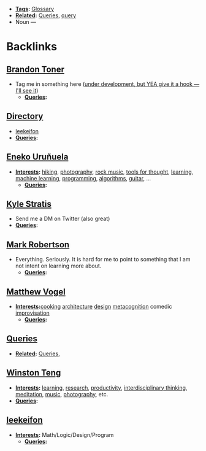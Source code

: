 - **[Tags](<Tags.md>):** [Glossary](<Glossary.md>)
- **[Related](<Related.md>):** [Queries](<Queries.md>), [query](<query.md>)
- Noun —

# Backlinks
## [Brandon Toner](<Brandon Toner.md>)
- Tag me in something here ([under development, but YEA give it a hook — I'll see it]([Chat](<Chat.md>)))
    - **[Queries](<Queries.md>):**

## [Directory](<Directory.md>)
- [leekeifon](<leekeifon.md>)
- **[Queries](<Queries.md>):**

## [Eneko Uruñuela](<Eneko Uruñuela.md>)
- **[Interests](<Interests.md>):** [hiking](<hiking.md>), [photography](<photography.md>), [rock music](<rock music.md>), [tools for thought](<tools for thought.md>), [learning](<learning.md>), [machine learning](<machine learning.md>), [programming](<programming.md>), [algorithms](<algorithms.md>), [guitar](<guitar.md>), ...
    - **[Queries](<Queries.md>):**

## [Kyle Stratis](<Kyle Stratis.md>)
- Send me a DM on Twitter (also great)
- **[Queries](<Queries.md>):**

## [Mark Robertson](<Mark Robertson.md>)
- Everything. Seriously. It is hard for me to point to something that I am not intent on learning more about. 
    - **[Queries](<Queries.md>):**

## [Matthew Vogel](<Matthew Vogel.md>)
- **[Interests](<Interests.md>):**[cooking](<cooking.md>) [architecture](<architecture.md>) [design](<design.md>) [metacognition](<metacognition.md>) comedic [improvisation](<improvisation.md>) 
    - **[Queries](<Queries.md>):**

## [Queries](<Queries.md>)
- **[Related](<Related.md>):** [Queries](<Queries.md>),

## [Winston Teng](<Winston Teng.md>)
- **[Interests](<Interests.md>):** [learning](<learning.md>), [research](<research.md>), [productivity](<productivity.md>), [interdisciplinary thinking](<interdisciplinary thinking.md>), [meditation](<meditation.md>), [music](<music.md>), [photography](<photography.md>), etc.
- **[Queries](<Queries.md>):**

## [leekeifon](<leekeifon.md>)
- **[Interests](<Interests.md>):** Math/Logic/Design/Program
    - **[Queries](<Queries.md>):**

